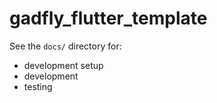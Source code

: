 # gadfly_flutter_template

See the `docs/` directory for:

- development setup
- development
- testing
